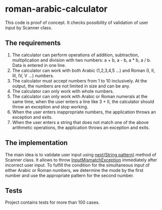 # roman-arabic-calculator

This code is proof of concept. It checks possibility of validation of user input by Scanner class.

## The requirements

1. The calculator can perform operations of addition, subtraction, multiplication and division with two numbers: a + b, a - b, a * b, a / b. Data is entered in one line.
2. The calculator can work with both Arabic (1,2,3,4,5 ...) and Roman (I, II, III, IV, V ...) numbers.
3. The calculator must accept numbers from 1 to 10 inclusively. At the output, the numbers are not limited in size and can be any.
4. The calculator can only work with whole numbers.
5. The calculator can only work with Arabic or Roman numerals at the same time, when the user enters a line like 3 + II, the calculator should throw an exception and stop working.
6. When the user enters inappropriate numbers, the application throws an exception and exits.
7. When the user enters a string that does not match one of the above arithmetic operations, the application throws an exception and exits.

## The implementation

The main idea is to validate user input using [next​(String pattern)](https://docs.oracle.com/en/java/javase/11/docs/api/java.base/java/util/Scanner.html#next(java.lang.String)) method of Scanner class. It allows to throw [InputMismatchException](https://docs.oracle.com/en/java/javase/11/docs/api/java.base/java/util/InputMismatchException.html) immediately after incorrect user input. To fulfill the condition for the simultaneous input of either Arabic or Roman numbers, we determine the mode by the first number and use the appropriate pattern for the second number.

## Tests

Project contains tests for more than 100 cases.
